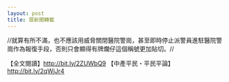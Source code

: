```yaml
---
layout: post
title: 眾新聞轉載
---
```

//就算有所不滿，也不應該用威脅關閉醫院警崗，甚至即時停止派警員進駐醫院警崗作為報復手段，否則只會顯得有牌爛仔這個稱號更加貼切。//

【全文閱讀】http://bit.ly/2ZUWbQ9
【中產平民・平民平論】http://bit.ly/2qWjJr4

